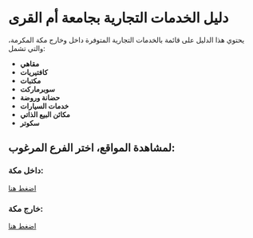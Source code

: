 # دليل الخدمات التجارية بجامعة أم القرى

يحتوي هذا الدليل على قائمة بالخدمات التجارية المتوفرة داخل وخارج مكة المكرمة، والتي تشمل:

- **مقاهي**
- **كافتيريات**
- **مكتبات**
- **سوبرماركت**
- **حضانة وروضة**
- **خدمات السيارات**
- **مكائن البيع الذاتي**
- **سكوتر**

## لمشاهدة المواقع، اختر الفرع المرغوب:

### داخل مكة:
[اضغط هنا](https://uqu.edu.sa/investment/137320)

### خارج مكة:
[اضغط هنا](https://uqu.edu.sa/investment/137495)
